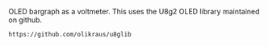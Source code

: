 OLED bargraph as a voltmeter. This uses the U8g2 OLED library maintained on github.

    https://github.com/olikraus/u8glib
    
